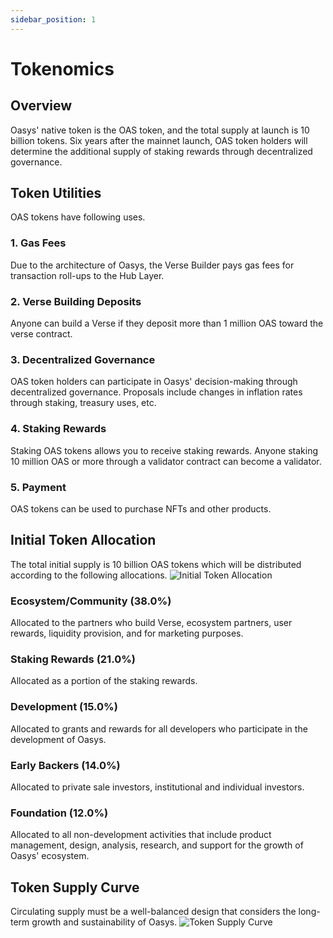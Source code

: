 ```yaml
---
sidebar_position: 1
---
```

# Tokenomics
## Overview
Oasys' native token is the OAS token, and the total supply at launch is 10 billion tokens. Six years after the mainnet launch, OAS token holders will determine the additional supply of staking rewards through decentralized governance.
## Token Utilities
OAS tokens have following uses.
### 1. Gas Fees
Due to the architecture of Oasys, the Verse Builder pays gas fees for transaction roll-ups to the Hub Layer.
### 2. Verse Building Deposits
Anyone can build a Verse if they deposit more than 1 million OAS toward the verse contract.
### 3. Decentralized Governance
OAS token holders can participate in Oasys' decision-making through decentralized governance. Proposals include changes in inflation rates through staking, treasury uses, etc.
### 4. Staking Rewards
Staking OAS tokens allows you to receive staking rewards. Anyone staking 10 million OAS or more through a validator contract can become a validator.
### 5. Payment
OAS tokens can be used to purchase NFTs and other products.

## Initial Token Allocation
The total initial supply is 10 billion OAS tokens which will be distributed according to the following allocations.
![Initial Token Allocation](/img/docs/tokenomics/initial-token-allocation.png)
### Ecosystem/Community (38.0%)
Allocated to the partners who build Verse, ecosystem partners, user rewards, liquidity provision, and for marketing purposes.
### Staking Rewards (21.0%)
Allocated as a portion of the staking rewards.
### Development (15.0%)
Allocated to grants and rewards for all developers who participate in the development of Oasys.
### Early Backers (14.0%)
Allocated to private sale investors, institutional and individual investors.
### Foundation (12.0%)
Allocated to all non-development activities that include product management, design, analysis, research, and support for the growth of Oasys' ecosystem.

## Token Supply Curve
Circulating supply must be a well-balanced design that considers the long-term growth and sustainability of Oasys.
![Token Supply Curve](/img/docs/tokenomics/token-supply-curve.png)